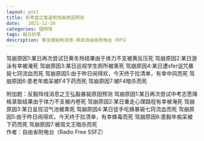 ```yaml
---
layout: post
title: 祈萃堂之莫道明驾崩原因预测
date:   2021-12-10
categories: 国明党
tags: 每日祈萃
description: 青览楼秘制消息-来自自由省附电台（RFS）
---
```

驾崩原因1:某日再次尝试日黄冬玲结果由于体力不支被黄反压死
驾崩原因2:某日游泳有幸被淹死
驾崩原因3:某日巡视学生厕所被熏死
驾崩原因4:某日遭sfer诅咒暴毙七窍流血而死
驾崩原因5:由于昨日闹得欢，今天终于拉清单，有幸中风而死
驾崩原因6:患老年痴呆被F4下药而死
驾崩原因7:被F4暗杀而死

附加题：反毅阵线消息之王弘毅暴毙原因预测
驾崩原因1:某日再次尝试中考志愿降格录取结果由于体力不支被内卷死
驾崩原因2:某日重走心理路程有幸被淹死
驾崩原因3:某日呈现沼气池被熏死
驾崩原因4:某日徒手吃蜂暴毙七窍流血而死
驾崩原因5:由于昨日闹得欢，今天终于拉清单，有幸蜂毒而死
驾崩原因6:患毅年痴呆被下药而死
驾崩原因7:被周文王暗杀而死  
作者：自由省附电台（Radio Free SSFZ）

